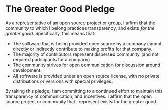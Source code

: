 # The Greater Good Pledge

As a representative of an open source project or group, I affirm that
the community to which I belong practices transparency, and exists
*for the greater good*. Specifically, this means that:

 - The software that is being provided open source by a company cannot directly or indirectly contribute to making profits for that company.
 - The majority of contributors represent dispersed community (and not required participants for a company)
 - The community strives for open communication for discussion around development.
 - All software is provided under an open source license, with no private distributions or versions with special privileges.

By taking this pledge, I am committing to a continued effort to maintain this
transparency of communication, and incentives. I affirm that
the open source project or community that I represent exists for the
greater good.
